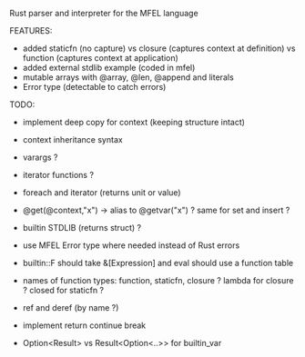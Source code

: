 Rust parser and interpreter for the MFEL language

FEATURES:
- added staticfn (no capture) vs closure (captures context at definition) vs function (captures context at application)
- added external stdlib example (coded in mfel)
- mutable arrays with @array, @len, @append and literals
- Error type (detectable to catch errors)

TODO:
- implement deep copy for context (keeping structure intact)
- context inheritance syntax
- varargs ?
- iterator functions ?
- foreach and iterator (returns unit or value)
- @get(@context,"x") -> alias to @getvar("x") ? same for set and insert ?
- builtin STDLIB (returns struct) ?
- use MFEL Error type where needed instead of Rust errors
- builtin::F should take &[Expression] and eval should use a function table
- names of function types: function, staticfn, closure ?  lambda for closure ? closed for staticfn ?

- ref and deref (by name ?)
- implement return continue break

- Option<Result<Expression>> vs Result<Option<..>> for builtin_var
